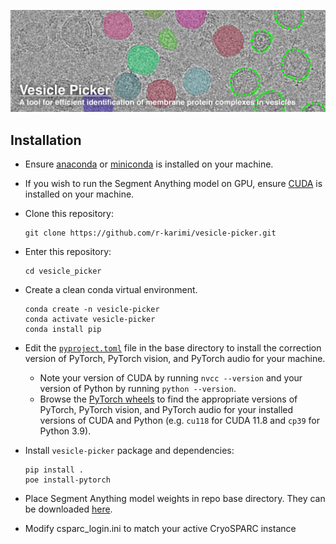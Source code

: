 ![banner](docs/vesicle_picker_banner_withtext.png)

## Installation ##
- Ensure [anaconda](https://www.anaconda.com/download) or [miniconda](https://docs.anaconda.com/miniconda/) is installed on your machine.  
- If you wish to run the Segment Anything model on GPU, ensure [CUDA](https://docs.nvidia.com/cuda/) is installed on your machine.  
- Clone this repository:  
	```
	git clone https://github.com/r-karimi/vesicle-picker.git
	```
- Enter this repository:
	```
	cd vesicle_picker
	```
- Create a clean conda virtual environment.
	```
	conda create -n vesicle-picker
 	conda activate vesicle-picker
 	conda install pip
 	```
- Edit the [`pyproject.toml`](pyproject.toml) file in the base directory to install the correction version of PyTorch, PyTorch vision, and PyTorch audio for your machine.
	- Note your version of CUDA by running `nvcc --version` and your version of Python by running `python --version`.
	- Browse the [PyTorch wheels](https://download.pytorch.org/whl/torch/) to find the appropriate versions of PyTorch, PyTorch vision, and PyTorch audio for your installed versions of CUDA and Python (e.g. `cu118` for CUDA 11.8 and `cp39` for Python 3.9).
 
- Install `vesicle-picker` package and dependencies:
	```
	pip install .
	poe install-pytorch
 	```
- Place Segment Anything model weights in repo base directory. They can be downloaded [here](https://github.com/facebookresearch/segment-anything#model-checkpoints).
- Modify csparc_login.ini to match your active CryoSPARC instance
